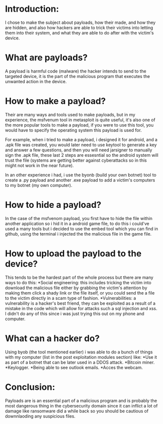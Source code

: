 # Introduction:

I chose to make the subject about payloads, how their made, and how they are hidden, and also how hackers are able to trick their victims into letting them into their system, and what they are able to do after with the victim's device.

# What are payloads?

A payload is harmful code (malware) the hacker intends to send to the targeted device, it is the part of the malicious program that executes the unwanted action in the device.



# How to make a payload?

Their are many ways and tools used to make payloads, but in my experience, the msfvenum tool in metasploit is quite useful, it's also one of the more popular tools to make a payload, if you were to use this tool, you would have to specify the operating system this payload is used for.

For example, when i tried to make a payload, i designed it for android, and a .apk file was created, you would later need to use keytool to generate a key and answer a few questions, and then you will need jarsigner to manually sign the .apk file, these last 2 steps are essesntial so the android system will trust the file (systems are getting better against cyberattacks so in this might not work in the near future).

In an other experience i had, i use the byonb (build your own botnet) tool to create a .py payload and another .exe payload to add a victim's computers to my botnet (my own computer).



# How to hide a payload?

In the case of the msfvenom payload, you first have to hide the file within another application so i hid it in a android game file, to do this i could've used a many tools but i decided to use the embed tool which you can find in github, using the terminal i injected the the malicious file in the game file.



# How to upload the payload to the device?

This tends to be the hardest part of the whole process but there are many ways to do this:
	*Social engineering: this includes tricking the victim into download the malicious file either by grabbing the victim's attention by making them click a shady link or the file itself, or you could send the a file to the victim directly in a scam type of fashion.
	*Vulnerabilities: a vulnerability is a hacker's best friend, they can be exploited as a result of a mistake in the code which will allow for attacks such a sql injection and xss.
I didn't do any of this since i was just trying this out on my phone and computer.
	
	
	
# What can a hacker do?
Using byob (the tool mentioned earlier) i was able to do a bunch of things with my computer (list in the post exploitation modules section) like:
	*Use it as part of a botnet that can be later used in a DDOS attack.
	*Bitcoin miner.
	*Keylogger.
	*Being able to see outlook emails.
	*Acces the webcam.
	
	

# Conclusion:
Payloads are is an essential part of a malicious program and is probably the most dangerous thing in the cybersecurity domain since it can inflict a lot of damage like ransomware did a while back so you should be cautious of downnlaoding any suspicious files.
